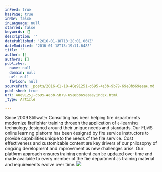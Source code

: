 ```yaml
---
inFeed: true
hasPage: true
inNav: false
inLanguage: null
starred: false
keywords: []
description: ''
datePublished: '2016-01-18T13:20:01.069Z'
dateModified: '2016-01-18T13:19:11.648Z'
title: ''
author: []
authors: []
publisher:
  name: null
  domain: null
  url: null
  favicon: null
sourcePath: _posts/2016-01-18-40e91251-c695-4e3b-9b79-69e8bb69eeae.md
published: true
url: 40e91251-c695-4e3b-9b79-69e8bb69eeae/index.html
_type: Article

---
```

Since 2009 Stillwater Consulting has been helping fire departments modernize firefighter training through the application of e-learning technology designed around their unique needs and standards. Our FLMS online learning platform has been designed by fire service instructors to provide capabilities unique to the needs of the fire service. Cost effectiveness and customizable content are key drivers of our philosophy of ongoing development and improvement as new challenges arise.  Our platform approach ensures training content can be updated over time and made available to every member of the fire department as training material and requirements evolve over time.
![](https://the-grid-user-content.s3-us-west-2.amazonaws.com/1cc540c2-f2a1-4dce-9f70-64dab405ae0e.jpg)
